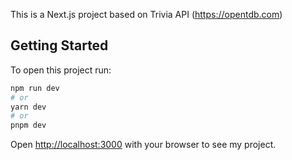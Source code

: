 This is a Next.js project based on Trivia API (https://opentdb.com)

## Getting Started

To open this project run:

```bash
npm run dev
# or
yarn dev
# or
pnpm dev
```

Open [http://localhost:3000](http://localhost:3000) with your browser to see my project.
